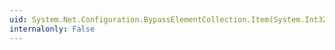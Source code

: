 ```yaml
---
uid: System.Net.Configuration.BypassElementCollection.Item(System.Int32)
internalonly: False
---
```

